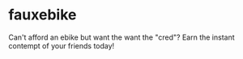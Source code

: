 # fauxebike
Can't afford an ebike but want the want the "cred"? Earn the instant contempt of your friends today!

